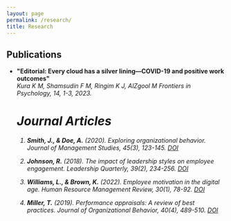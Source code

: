 ```yaml
---
layout: page
permalink: /research/
title: Research
---
```


<h2>Publications</h2>
<ul>
	<li>
		<b>"Editorial: Every cloud has a silver lining—COVID-19 and positive work outcomes"</b><br>
		<i>Kura K M, Shamsudin F M, Ringim K J, AlZgool M 
		Frontiers in Psychology, 14, 1-3, 2023. 
		
# Journal Articles

1. **Smith, J., & Doe, A.** (2020). *Exploring organizational behavior*. _Journal of Management Studies_, 45(3), 123-145. [DOI](https://doi.org/10.1000/jms.2020.0453)
   
2. **Johnson, R.** (2018). *The impact of leadership styles on employee engagement*. _Leadership Quarterly_, 39(2), 234-256. [DOI](https://doi.org/10.1000/lq.2018.0392)
   
3. **Williams, L., & Brown, K.** (2022). *Employee motivation in the digital age*. _Human Resource Management Review_, 30(1), 78-92. [DOI](https://doi.org/10.1000/hrmr.2022.0301)

4. **Miller, T.** (2019). *Performance appraisals: A review of best practices*. _Journal of Organizational Behavior_, 40(4), 489-510. [DOI](https://doi.org/10.1000/job.2019.0404)


		
